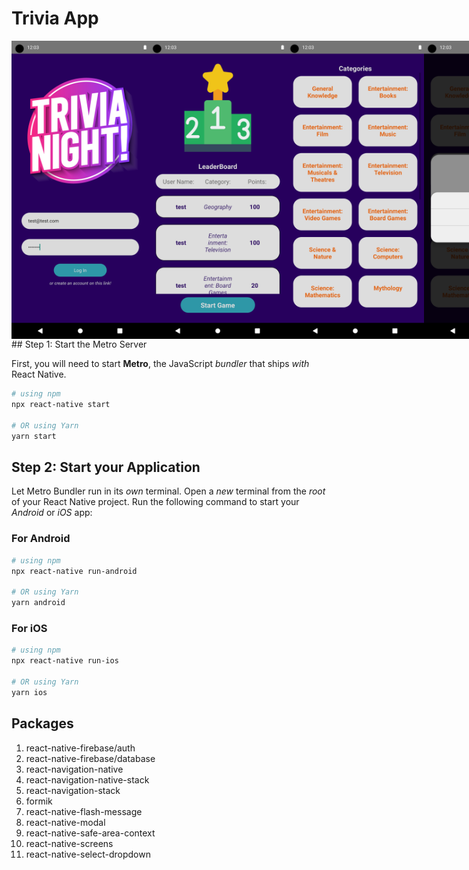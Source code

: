 # Trivia App

<div style="display:flex">
<img src="../Assets/Screenshot_1703761891.png" alt="drawing" width="220"/>
<img src="../Assets/Screenshot_1703762121.png" alt="drawing" width="220"/>
<img src="../Assets/Screenshot_1703761902.png" alt="drawing" width="220"/>
<img src="../Assets/Screenshot_1703761909.png" alt="drawing" width="220"/>
<img src="../Assets/Screenshot_1703761911.png" alt="drawing" width="220"/>
<img src="../Assets/Screenshot_1703761918.png" alt="drawing" width="220"/>
<img src="../Assets/Screenshot_1703762037.png" alt="drawing" width="220"/>
<img src="../Assets/Screenshot_1703762050.png" alt="drawing" width="220"/>
</div>
## Step 1: Start the Metro Server

First, you will need to start **Metro**, the JavaScript _bundler_ that ships _with_ React Native.

```bash
# using npm
npx react-native start

# OR using Yarn
yarn start
```

## Step 2: Start your Application

Let Metro Bundler run in its _own_ terminal. Open a _new_ terminal from the _root_ of your React Native project. Run the following command to start your _Android_ or _iOS_ app:

### For Android

```bash
# using npm
npx react-native run-android

# OR using Yarn
yarn android
```

### For iOS

```bash
# using npm
npx react-native run-ios

# OR using Yarn
yarn ios
```

## Packages

1. react-native-firebase/auth
2. react-native-firebase/database
3. react-navigation-native
4. react-navigation-native-stack
5. react-navigation-stack
6. formik
7. react-native-flash-message
8. react-native-modal
9. react-native-safe-area-context
10. react-native-screens
11. react-native-select-dropdown

